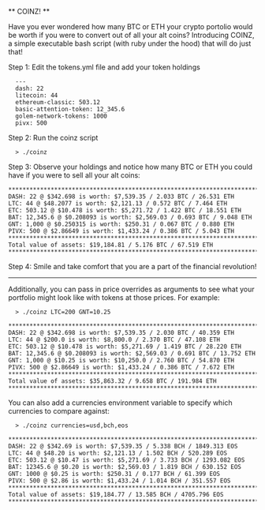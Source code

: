 ** COINZ! **

Have you ever wondered how many BTC or ETH your crypto portolio would be worth
if you were to convert out of all your alt coins?  Introducing COINZ, a simple
executable bash script (with ruby under the hood) that will do just that!

Step 1: Edit the tokens.yml file and add your token holdings

```
  ---
  dash: 22
  litecoin: 44
  ethereum-classic: 503.12
  basic-attention-token: 12_345.6
  golem-network-tokens: 1000
  pivx: 500
```

Step 2: Run the coinz script

```
  > ./coinz
```

Step 3: Observe your holdings and notice how many BTC or ETH you could have if you were to sell all your alt coins:

```
****************************************************************************************************
DASH: 22 @ $342.698 is worth: $7,539.35 / 2.033 BTC / 26.531 ETH
LTC: 44 @ $48.2077 is worth: $2,121.13 / 0.572 BTC / 7.464 ETH
ETC: 503.12 @ $10.478 is worth: $5,271.72 / 1.422 BTC / 18.551 ETH
BAT: 12,345.6 @ $0.208093 is worth: $2,569.03 / 0.693 BTC / 9.048 ETH
GNT: 1,000 @ $0.250315 is worth: $250.31 / 0.067 BTC / 0.880 ETH
PIVX: 500 @ $2.86649 is worth: $1,433.24 / 0.386 BTC / 5.043 ETH
****************************************************************************************************
Total value of assets: $19,184.81 / 5.176 BTC / 67.519 ETH
****************************************************************************************************
```

Step 4: Smile and take comfort that you are a part of the financial revolution!

---

Additionally, you can pass in price overrides as arguments to see what your portfolio might look like with tokens at those prices.  For example:


```
  > ./coinz LTC=200 GNT=10.25

****************************************************************************************************
DASH: 22 @ $342.698 is worth: $7,539.35 / 2.030 BTC / 40.359 ETH
LTC: 44 @ $200.0 is worth: $8,800.0 / 2.370 BTC / 47.108 ETH
ETC: 503.12 @ $10.478 is worth: $5,271.69 / 1.419 BTC / 28.220 ETH
BAT: 12,345.6 @ $0.208093 is worth: $2,569.03 / 0.691 BTC / 13.752 ETH
GNT: 1,000 @ $10.25 is worth: $10,250.0 / 2.760 BTC / 54.870 ETH
PIVX: 500 @ $2.86649 is worth: $1,433.24 / 0.386 BTC / 7.672 ETH
****************************************************************************************************
Total value of assets: $35,863.32 / 9.658 BTC / 191.984 ETH
****************************************************************************************************
```

You can also add a currencies environment variable to specify which currencies to compare against:


```
  > ./coinz currencies=usd,bch,eos

****************************************************************************************************
DASH: 22 @ $342.69 is worth: $7,539.35 / 5.338 BCH / 1849.313 EOS
LTC: 44 @ $48.20 is worth: $2,121.13 / 1.502 BCH / 520.289 EOS
ETC: 503.12 @ $10.47 is worth: $5,271.69 / 3.733 BCH / 1293.082 EOS
BAT: 12345.6 @ $0.20 is worth: $2,569.03 / 1.819 BCH / 630.152 EOS
GNT: 1000 @ $0.25 is worth: $250.31 / 0.177 BCH / 61.399 EOS
PIVX: 500 @ $2.86 is worth: $1,433.24 / 1.014 BCH / 351.557 EOS
****************************************************************************************************
Total value of assets: $19,184.77 / 13.585 BCH / 4705.796 EOS
****************************************************************************************************
```

